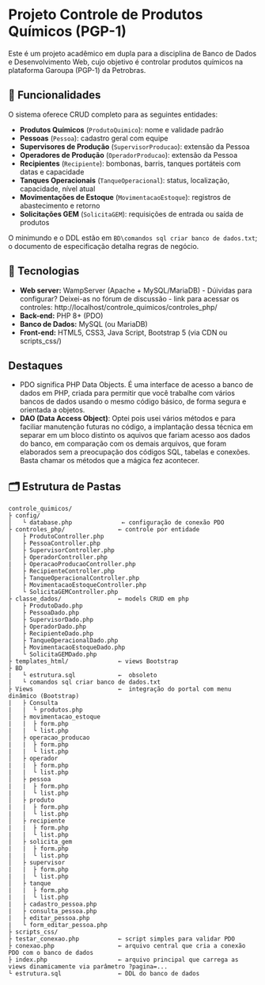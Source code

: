 # Projeto Controle de Produtos Químicos (PGP-1)

Este é um projeto acadêmico em dupla para a disciplina de Banco de Dados e Desenvolvimento Web, cujo objetivo é controlar produtos químicos na plataforma Garoupa (PGP-1) da Petrobras.

## 📖 Funcionalidades

O sistema oferece CRUD completo para as seguintes entidades:

- **Produtos Químicos** (`ProdutoQuimico`): nome e validade padrão
- **Pessoas** (`Pessoa`): cadastro geral com equipe
- **Supervisores de Produção** (`SupervisorProducao`): extensão da Pessoa
- **Operadores de Produção** (`OperadorProducao`): extensão da Pessoa
- **Recipientes** (`Recipiente`): bombonas, barris, tanques portáteis com datas e capacidade
- **Tanques Operacionais** (`TanqueOperacional`): status, localização, capacidade, nível atual
- **Movimentações de Estoque** (`MovimentacaoEstoque`): registros de abastecimento e retorno
- **Solicitações GEM** (`SolicitaGEM`): requisições de entrada ou saída de produtos

O minimundo e o DDL estão em `BD\comandos sql criar banco de dados.txt`; o documento de especificação detalha regras de negócio.

## 🚀 Tecnologias

- **Web server:** WampServer (Apache + MySQL/MariaDB)  - Dúividas para configurar? Deixei-as no fórum de discussão - link para acessar os controles: http://localhost/controle_quimicos/controles_php/
- **Back-end:** PHP 8+ (PDO)  
- **Banco de Dados:** MySQL (ou MariaDB)  
- **Front-end:** HTML5, CSS3, Java Script, Bootstrap 5 (via CDN ou scripts_css/)

## Destaques
- PDO significa PHP Data Objects.
É uma interface de acesso a banco de dados em PHP, criada para permitir que você trabalhe com vários bancos de dados usando o mesmo código básico, de forma segura e orientada a objetos. 
- **DAO (Data Access Object)**: Optei pois usei vários métodos e para faciliar manutenção futuras no código, a implantação dessa técnica em separar em um bloco distinto os aquivos que fariam acesso aos dados do banco, em comparação com os demais arquivos, que foram elaborados sem a preocupação dos códigos SQL, tabelas e conexões.  Basta chamar os métodos que a mágica fez acontecer.

## 🗂️ Estrutura de Pastas

```text
controle_quimicos/
├ config/
│   └ database.php              ← configuração de conexão PDO
├ controles_php/               ← controle por entidade
│   ├ ProdutoController.php
│   ├ PessoaController.php
│   ├ SupervisorController.php
│   ├ OperadorController.php
|   ├ OperacaoProducaoController.php
│   ├ RecipienteController.php
│   ├ TanqueOperacionalController.php
│   ├ MovimentacaoEstoqueController.php
│   └ SolicitaGEMController.php
├ classe_dados/                ← models CRUD em php
│   ├ ProdutoDado.php
│   ├ PessoaDado.php
│   ├ SupervisorDado.php
│   ├ OperadorDado.php
│   ├ RecipienteDado.php
│   ├ TanqueOperacionalDado.php
│   ├ MovimentacaoEstoqueDado.php
│   └ SolicitaGEMDado.php
├ templates_html/              ← views Bootstrap
├ BD
|   └ estrutura.sql            ←  obsoleto
|   └ comandos sql criar banco de dados.txt
├ Views                        ←  integração do portal com menu dinâmico (Bootstrap)
|   ├ Consulta
|   |  └ produtos.php   
│   ├ movimentacao_estoque
|   |  ├ form.php
|   |  └ list.php
│   ├ operacao_producao
|   |  ├ form.php
|   |  └ list.php
│   ├ operador
|   |  ├ form.php
|   |  └ list.php
│   ├ pessoa
|   |  ├ form.php
|   |  └ list.php
│   ├ produto
|   |  ├ form.php
|   |  └ list.php
│   ├ recipiente
|   |  ├ form.php
|   |  └ list.php
│   ├ solicita_gem
|   |  ├ form.php
|   |  └ list.php
│   ├ supervisor
|   |  ├ form.php
|   |  └ list.php
│   ├ tanque
|   |  ├ form.php
|   |  └ list.php
|   ├ cadastro_pessoa.php
|   ├ consulta_pessoa.php
|   ├ editar_pessoa.php
|   └ form_editar_pessoa.php
├ scripts_css/                 
├ testar_conexao.php           ← script simples para validar PDO
├ conexao.php                  ← arquivo central que cria a conexão PDO com o banco de dados
├ index.php                    ← arquivo principal que carrega as views dinamicamente via parâmetro ?pagina=...
└ estrutura.sql                ← DDL do banco de dados

